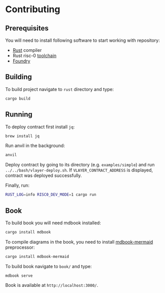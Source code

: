 # Contributing


## Prerequisites

You will need to install following software to start working with repository:

- [Rust](https://www.rust-lang.org/tools/install) compiler
- Rust risc-0 [toolchain](https://dev.risczero.com/api/zkvm/quickstart)
- [Foundry](https://book.getfoundry.sh/getting-started/installation)

## Building

To build project navigate to `rust` directory and type:

```sh
cargo build
```

## Running

To deploy contract first install `jq`:

```sh
brew install jq
```

Run anvil in the background: 
```sh
anvil
```

Deploy contract by going to its directory (e.g. `examples/simple`) and run `../../bash/vlayer-deploy.sh`.
If `VLAYER_CONTRACT_ADDRESS` is displayed, contract was deployed successfully.

Finally, run:

```sh
RUST_LOG=info RISC0_DEV_MODE=1 cargo run
```

## Book

To build book you will need mdbook installed:
```sh
cargo install mdbook
```

To compile diagrams in the book, you need to install [mdbook-mermaid](https://github.com/badboy/mdbook-mermaid) preprocessor:
```sh
cargo install mdbook-mermaid
```

To build book navigate to `book/` and type:
```
mdbook serve
```

Book is available at `http://localhost:3000/`.